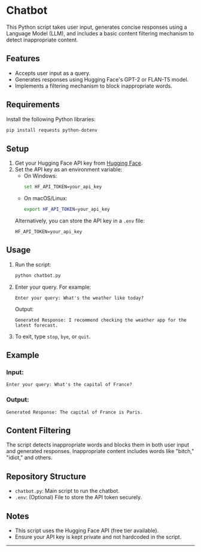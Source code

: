 # Chatbot 

This Python script takes user input, generates concise responses using a Language Model (LLM), and includes a basic content filtering mechanism to detect inappropriate content.

## Features
- Accepts user input as a query.
- Generates responses using Hugging Face's GPT-2 or FLAN-T5 model.
- Implements a filtering mechanism to block inappropriate words.

## Requirements
Install the following Python libraries:
```bash
pip install requests python-dotenv
```

## Setup
1. Get your Hugging Face API key from [Hugging Face](https://huggingface.co/).
2. Set the API key as an environment variable:
   - On Windows:
     ```bash
     set HF_API_TOKEN=your_api_key
     ```
   - On macOS/Linux:
     ```bash
     export HF_API_TOKEN=your_api_key
     ```
   Alternatively, you can store the API key in a `.env` file:
   ```env
   HF_API_TOKEN=your_api_key
   ```

## Usage
1. Run the script:
   ```bash
   python chatbot.py
   ```
2. Enter your query. For example:
   ```
   Enter your query: What's the weather like today?
   ```
   Output:
   ```
   Generated Response: I recommend checking the weather app for the latest forecast.
   ```

3. To exit, type `stop`, `bye`, or `quit`.

## Example
### Input:
```
Enter your query: What's the capital of France?
```
### Output:
```
Generated Response: The capital of France is Paris.
```

## Content Filtering
The script detects inappropriate words and blocks them in both user input and generated responses. Inappropriate content includes words like "bitch," "idiot," and others.

## Repository Structure
- `chatbot.py`: Main script to run the chatbot.
- `.env`: (Optional) File to store the API token securely.

## Notes
- This script uses the Hugging Face API (free tier available).
- Ensure your API key is kept private and not hardcoded in the script.

---



